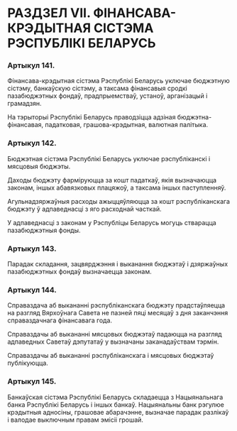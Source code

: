 # РАЗДЗЕЛ VII. ФІНАНСАВА-КРЭДЫТНАЯ СІСТЭМА РЭСПУБЛІКІ БЕЛАРУСЬ

### Артыкул 141.

Фінансава-крэдытная сістэма Рэспублікі Беларусь уключае бюджэтную сістэму, банкаўскую сістэму, а таксама фінансавыя сродкі пазабюджэтных фондаў, прадпрыемстваў, устаноў, арганізацый і грамадзян.

На тэрыторыі Рэспублікі Беларусь праводзіцца адзіная бюджэтна-фінансавая, падатковая, грашова-крэдытная, валютная палітыка.

### Артыкул 142.

Бюджэтная сістэма Рэспублікі Беларусь уключае рэспубліканскі і мясцовыя бюджэты.

Даходы бюджэту фарміруюцца за кошт падаткаў, якія вызначаюцца законам, іншых абавязковых плацяжоў, а таксама іншых паступленняў.

Агульнадзяржаўныя расходы ажыццяўляюцца за кошт рэспубліканскага бюджэту ў адпаведнасці з яго расходнай часткай.

У адпаведнасці з законам у Рэспубліцы Беларусь могуць стварацца пазабюджэтныя фонды.

### Артыкул 143.

Парадак складання, зацвярджэння і выканання бюджэтаў і дзяржаўных пазабюджэтных фондаў вызначаецца законам.

### Артыкул 144.

Справаздача аб выкананні рэспубліканскага бюджэту прадстаўляецца на разгляд Вярхоўнага Савета не пазней пяці месяцаў з дня заканчэння справаздачнага фінансавага года.

Справаздачы аб выкананні мясцовых бюджэтаў падаюцца на разгляд адпаведных Саветаў дэпутатаў у вызначаны заканадаўствам тэрмін. 

Справаздачы аб выкананні рэспубліканскага і мясцовых бюджэтаў публікуюцца.

### Артыкул 145.

Банкаўская сістэма Рэспублікі Беларусь складаецца з Нацыянальнага банка Рэспублікі Беларусь і іншых банкаў. Нацыянальны банк рэгулюе крэдытныя адносіны, грашовае абарачэнне, вызначае парадак разлікаў і валодае выключным правам эмісіі грошай.